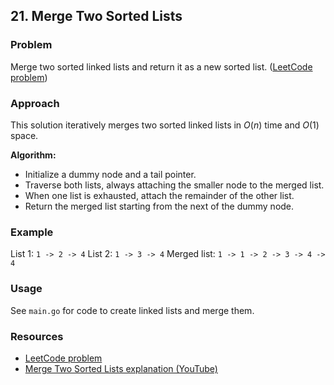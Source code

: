 
## 21. Merge Two Sorted Lists

### Problem
Merge two sorted linked lists and return it as a new sorted list. ([LeetCode problem](https://leetcode.com/problems/merge-two-sorted-lists/))

### Approach
This solution iteratively merges two sorted linked lists in $O(n)$ time and $O(1)$ space.

**Algorithm:**
- Initialize a dummy node and a tail pointer.
- Traverse both lists, always attaching the smaller node to the merged list.
- When one list is exhausted, attach the remainder of the other list.
- Return the merged list starting from the next of the dummy node.

### Example
List 1: `1 -> 2 -> 4`
List 2: `1 -> 3 -> 4`
Merged list: `1 -> 1 -> 2 -> 3 -> 4 -> 4`

### Usage
See `main.go` for code to create linked lists and merge them.

### Resources
- [LeetCode problem](https://leetcode.com/problems/merge-two-sorted-lists/)
- [Merge Two Sorted Lists explanation (YouTube)](https://youtu.be/XIdigk956u0?si=sni8g-vx7xptCsLw)

